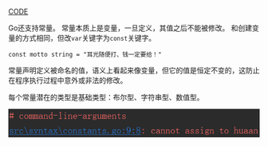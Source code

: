 [CODE](../src/syntax/constants.go)

Go还支持常量。
常量本质上是变量，一旦定义，其值之后不能被修改。
和创建变量的方式相同，但改`var`关键字为`const`关键字。

```
const motto string = "耳光随便打、钱一定要给！"
```

常量声明定义被命名的值，语义上看起来像变量，但它的值是恒定不变的，这防止在程序执行过程中意外或非法的修改。

每个常量潜在的类型是基础类型：布尔型、字符串型、数值型。

![](../illustration/can-not-change-constant.png)